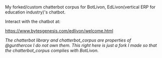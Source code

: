 My forked/custom chatterbot corpus for BotLivon, EdLivon(vertical ERP for education industry)'s chatbot.

Interact with the chatbot at:

https://www.bytesgenesis.com/edlivon/welcome.html

*The chatterbot library and chatterbot_corpus are properties of @gunthercox I do not own them.
This right here is just a fork I made so that the chatterbot_corpus complies with BotLivon.*
